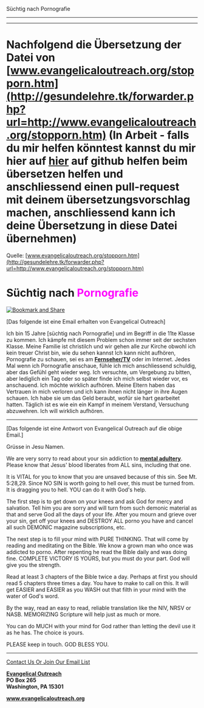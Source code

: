 <!--t Süchtig nach Pornografie - in Arbeit (40% übersetzt) t-->
<!--d Süchtig nach Pornografie - in Arbeit (40% übersetzt) d-->

Süchtig nach Pornografie

- - - 
- - -

# Nachfolgend die Übersetzung der Datei von [www.evangelicaloutreach.org/stopporn.htm](http://gesundelehre.tk/forwarder.php?url=http://www.evangelicaloutreach.org/stopporn.htm) (In Arbeit - falls du mir helfen könntest kannst du mir hier auf [hier](https://github.com/gesundelehre/gesundelehre_translate/blob/master/content/static/pornografiesucht/suechtig-nach-pornografie.md) auf github helfen beim übersetzen helfen und anschliessend einen pull-request mit deinem übersetzungsvorschlag machen, anschliessend kann ich deine Übersetzung in diese Datei übernehmen)


Quelle: [www.evangelicaloutreach.org/stopporn.htm](http://gesundelehre.tk/forwarder.php?url=http://www.evangelicaloutreach.org/stopporn.htm)

# Süchtig nach <font color="magenta">Pornografie</font>

[![Bookmark and Share](../s7.addthis.com/static/btn/v2/lg-share-en.gif)](http://www.addthis.com/bookmark.php?v=250&username=xa-4ce723c86d857fe0)

[Das folgende ist eine Email erhalten von Evangelical Outreach]

Ich bin 15 Jahre [süchtig nach Pornografie] und im Begriff in die 11te Klasse zu kommen. Ich kämpfe mit diesem Problem schon immer seit der sechsten Klasse. Meine Familie ist christilch und wir gehen alle zur Kirche obwohl ich kein treuer Christ bin, wie du sehen kannst Ich kann nicht aufhören, Pornografie zu schauen, sei es am **[Fernseher/TV](http://gesundelehre.tk/forwarder.php?url=http://www.evangelicaloutreach.org/tv.htm)** oder im Internet. Jedes Mal wenn ich Pornografie anschaue, fühle ich mich anschliessend schuldig, aber das Gefühl geht wieder weg. Ich versuchte, um Vergebung zu bitten, aber lediglich ein Tag oder so später finde ich mich selbst wieder vor, es anschauend. Ich möchte wirklich aufhören. Meine Eltern haben das Vertrauen in mich verloren und ich kann ihnen nicht länger in ihre Augen schauen. Ich habe sie um das Geld beraubt, wofür sie hart gearbeitet hatten. Täglich ist es wie ein ein Kampf in meinem Verstand, Versuchung abzuwehren. Ich will wirklich aufhören.

* * *

[Das folgende ist eine Antwort von Evangelical Outreach auf die obige Email.]

Grüsse in Jesu Namen.

We are very sorry to read about your sin addiction to **[mental adultery](http://gesundelehre.tk/forwarder.php?url=http://www.evangelicaloutreach.org/lust.html)**. Please know that Jesus' blood liberates from ALL sins, including that one.

It is VITAL for you to know that you are unsaved because of this sin. See Mt. 5:28,29\. Since NO SIN is worth going to hell over, this must be turned from. It is dragging you to hell. YOU can do it with God's help.

The first step is to get down on your knees and ask God for mercy and salvation. Tell him you are sorry and will turn from such demonic material as that and serve God all the days of your life. After you mourn and grieve over your sin, get off your knees and DESTROY ALL porno you have and cancel all such DEMONIC magazine subscriptions, etc.

The next step is to fill your mind with PURE THINKING. That will come by reading and meditating on the Bible. We know a grown man who once was addicted to porno. After repenting he read the Bible daily and was doing fine. COMPLETE VICTORY IS YOURS, but you must do your part. God will give you the strength.

Read at least 3 chapters of the Bible twice a day. Perhaps at first you should read 5 chapters three times a day. You have to make to call on this. It will get EASIER and EASIER as you WASH out that filth in your mind with the water of God's word.

By the way, read an easy to read, reliable translation like the NIV, NRSV or NASB. MEMORIZING Scripture will help just as much or more.

You can do MUCH with your mind for God rather than letting the devil use it as he has. The choice is yours.

PLEASE keep in touch. GOD BLESS YOU.

* * *

[Contact Us Or Join Our Email List](http://gesundelehre.tk/forwarder.php?url=http://www.evangelicaloutreach.org/contact.html)

**[Evangelical Outreach](http://gesundelehre.tk/forwarder.php?url=http://www.evangelicaloutreach.org/index.html)**  
**PO Box 265**  
**Washington, PA 15301**  

**www.evangelicaloutreach.org**